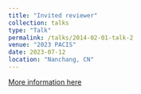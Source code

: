 ```yaml
---
title: "Invited reviewer"
collection: talks
type: "Talk"
permalink: /talks/2014-02-01-talk-2
venue: "2023 PACIS"
date: 2023-07-12
location: "Nanchang, CN"
---
```


[More information here]()

